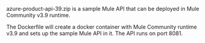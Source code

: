 azure-product-api-39.zip is a sample Mule API that can be deployed in Mule Community v3.9 runtime. 

The Dockerfile will create a docker container with Mule Community runtime v3.9 and sets up the sample Mule API in it. The API runs on port 8081.
